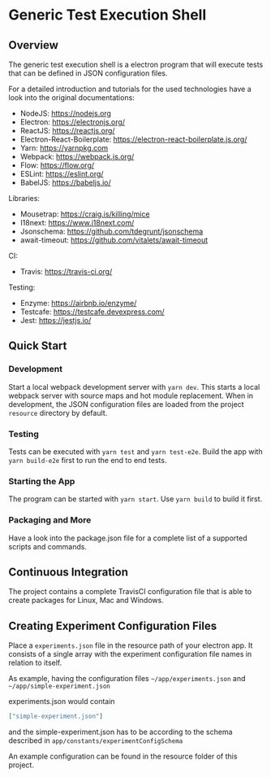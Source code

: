 # Generic Test Execution Shell

## Overview

The generic test execution shell is a electron program that will execute
tests that can be defined in JSON configuration files.

For a detailed introduction and tutorials for the used technologies have a look into the original documentations:

- NodeJS: https://nodejs.org
- Electron: https://electronjs.org/
- ReactJS: https://reactjs.org/
- Electron-React-Boilerplate: https://electron-react-boilerplate.js.org/
- Yarn: https://yarnpkg.com
- Webpack: https://webpack.js.org/
- Flow: https://flow.org/
- ESLint: https://eslint.org/
- BabelJS: https://babeljs.io/

Libraries:

- Mousetrap: https://craig.is/killing/mice
- I18next: https://www.i18next.com/
- Jsonschema: https://github.com/tdegrunt/jsonschema
- await-timeout: https://github.com/vitalets/await-timeout

CI:

- Travis: https://travis-ci.org/

Testing:

- Enzyme: https://airbnb.io/enzyme/
- Testcafe: https://testcafe.devexpress.com/
- Jest: https://jestjs.io/

## Quick Start

### Development

Start a local webpack development server with `yarn dev`. This starts a local webpack server with source maps and
hot module replacement. When in development, the JSON configuration files are loaded from the project `resource`
directory by default.

### Testing

Tests can be executed with `yarn test` and `yarn test-e2e`. Build the app with `yarn build-e2e` first to run the end
to end tests.

### Starting the App

The program can be started with `yarn start`. Use `yarn build` to build it first.

### Packaging and More

Have a look into the package.json file for a complete list of a supported scripts and commands.

## Continuous Integration

The project contains a complete TravisCI configuration file that is able to create packages for Linux, Mac and Windows.

## Creating Experiment Configuration Files

Place a `experiments.json` file in the resource path of your electron app. It consists of a single array with the
experiment configuration file names in relation to itself.

As example, having the configuration files `~/app/experiments.json` and `~/app/simple-experiment.json`

experiments.json would contain

```json
["simple-experiment.json"]
```

and the simple-experiment.json has to be according to the schema described in `app/constants/experimentConfigSchema`

An example configuration can be found in the resource folder of this project.
